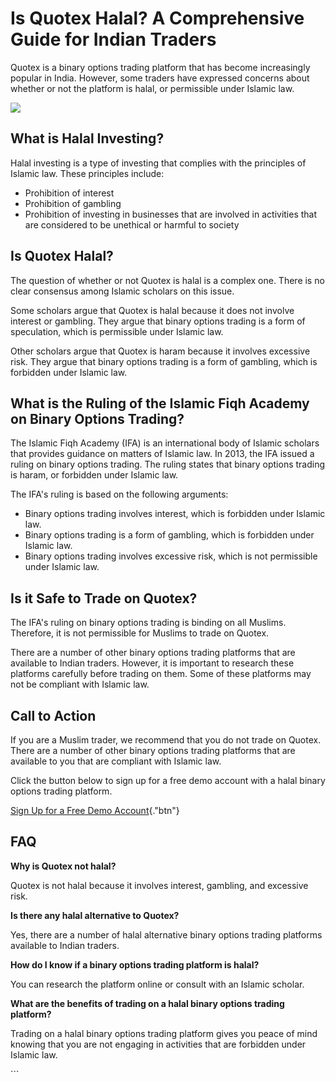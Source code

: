 # Is Quotex Halal? A Comprehensive Guide for Indian Traders

Quotex is a binary options trading platform that has become increasingly
popular in India. However, some traders have expressed concerns about
whether or not the platform is halal, or permissible under Islamic law.

[![](https://static.quotex.io/files/4_en/300_250.jpg)](https://traff.sbs/brokerqxlid)

## What is Halal Investing?

Halal investing is a type of investing that complies with the principles
of Islamic law. These principles include:

-   Prohibition of interest
-   Prohibition of gambling
-   Prohibition of investing in businesses that are involved in
    activities that are considered to be unethical or harmful to society

## Is Quotex Halal?

The question of whether or not Quotex is halal is a complex one. There
is no clear consensus among Islamic scholars on this issue.

Some scholars argue that Quotex is halal because it does not involve
interest or gambling. They argue that binary options trading is a form
of speculation, which is permissible under Islamic law.

Other scholars argue that Quotex is haram because it involves excessive
risk. They argue that binary options trading is a form of gambling,
which is forbidden under Islamic law.

## What is the Ruling of the Islamic Fiqh Academy on Binary Options Trading?

The Islamic Fiqh Academy (IFA) is an international body of Islamic
scholars that provides guidance on matters of Islamic law. In 2013, the
IFA issued a ruling on binary options trading. The ruling states that
binary options trading is haram, or forbidden under Islamic law.

The IFA\'s ruling is based on the following arguments:

-   Binary options trading involves interest, which is forbidden under
    Islamic law.
-   Binary options trading is a form of gambling, which is forbidden
    under Islamic law.
-   Binary options trading involves excessive risk, which is not
    permissible under Islamic law.

## Is it Safe to Trade on Quotex?

The IFA\'s ruling on binary options trading is binding on all Muslims.
Therefore, it is not permissible for Muslims to trade on Quotex.

There are a number of other binary options trading platforms that are
available to Indian traders. However, it is important to research these
platforms carefully before trading on them. Some of these platforms may
not be compliant with Islamic law.

## Call to Action

If you are a Muslim trader, we recommend that you do not trade on
Quotex. There are a number of other binary options trading platforms
that are available to you that are compliant with Islamic law.

Click the button below to sign up for a free demo account with a halal
binary options trading platform.

[Sign Up for a Free Demo
Account](\%22https://broker-qx.pro/sign-up/?lid=1102511\%22){."btn"}

## FAQ

**Why is Quotex not halal?**

Quotex is not halal because it involves interest, gambling, and
excessive risk.

**Is there any halal alternative to Quotex?**

Yes, there are a number of halal alternative binary options trading
platforms available to Indian traders.

**How do I know if a binary options trading platform is halal?**

You can research the platform online or consult with an Islamic scholar.

**What are the benefits of trading on a halal binary options trading
platform?**

Trading on a halal binary options trading platform gives you peace of
mind knowing that you are not engaging in activities that are forbidden
under Islamic law.

\`\`\`

